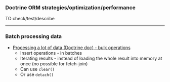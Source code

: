 ### Doctrine ORM strategies/optimization/performance
TO check/test/describe

---
### Batch processing data

* [Processing a lot of data (Doctrine doc) - bulk operations](https://www.doctrine-project.org/projects/doctrine-orm/en/2.8/reference/batch-processing.html)
    * Insert operations - in batches
    * Iterating results - instead of loading the whole result into memory at once (no possible for fetch-join)
    * Can use `clear()`
    * Or use `detach()`
  